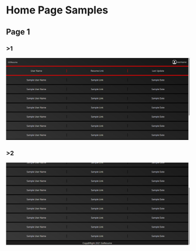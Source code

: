 # Home Page Samples

## Page 1

### >1

![page1-1](./images/page1/1.png)

### >2

![page1-2](./images/page1/2.png)
